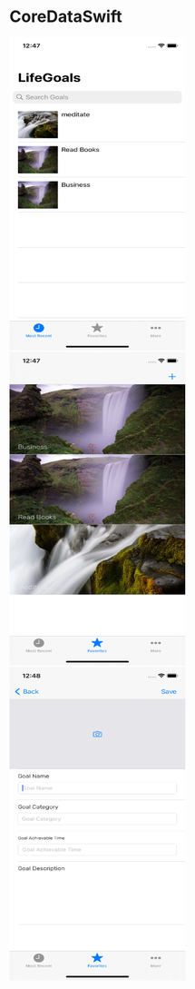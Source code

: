 # CoreDataSwift
<div>
    <img src="images/pic1.png" width="310" height="552">
    <img src="images/pic2.png" width="310" height="552">
    <img src="images/pic3.png" width="310" height="552">
</div>
